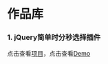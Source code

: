 # 作品库

### 1. jQuery简单时分秒选择插件

点击查看[项目](https://github.com/PilgrimErick/simple_timepicker)，点击查看[Demo](http://linyk/works/simple_timepicker)
